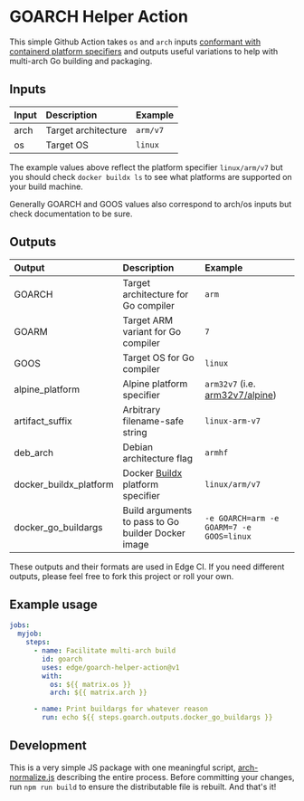 # GOARCH Helper Action

This simple Github Action takes `os` and `arch` inputs [conformant with containerd platform specifiers](https://github.com/containerd/containerd/blob/v1.2.6/platforms/platforms.go#L63-L96) and outputs useful variations to help with multi-arch Go building and packaging.

## Inputs

| Input | Description | Example |
|:------|:------------|:--------|
| arch | Target architecture | `arm/v7` |
| os | Target OS | `linux` |

The example values above reflect the platform specifier `linux/arm/v7` but you should check `docker buildx ls` to see what platforms are supported on your build machine.

Generally GOARCH and GOOS values also correspond to arch/os inputs but check documentation to be sure.

## Outputs

| Output | Description | Example |
|:------|:------------|:--------|
| GOARCH | Target architecture for Go compiler | `arm` |
| GOARM | Target ARM variant for Go compiler | `7` |
| GOOS | Target OS for Go compiler | `linux` |
| alpine_platform | Alpine platform specifier | `arm32v7` (i.e. [arm32v7/alpine](https://hub.docker.com/r/arm32v7/alpine/))
| artifact_suffix | Arbitrary filename-safe string | `linux-arm-v7` |
| deb_arch | Debian architecture flag | `armhf` |
| docker_buildx_platform | Docker [Buildx](https://github.com/docker/buildx) platform specifier | `linux/arm/v7` |
| docker_go_buildargs | Build arguments to pass to Go builder Docker image | `-e GOARCH=arm -e GOARM=7 -e GOOS=linux` |

These outputs and their formats are used in Edge CI. If you need different outputs, please feel free to fork this project or roll your own.

## Example usage

```yaml
jobs:
  myjob:
    steps:
      - name: Facilitate multi-arch build
        id: goarch
        uses: edge/goarch-helper-action@v1
        with:
          os: ${{ matrix.os }}
          arch: ${{ matrix.arch }}

      - name: Print buildargs for whatever reason
        run: echo ${{ steps.goarch.outputs.docker_go_buildargs }}
```

## Development

This is a very simple JS package with one meaningful script, [arch-normalize.js](./arch-normalize.js) describing the entire process. Before committing your changes, run `npm run build` to ensure the distributable file is rebuilt. And that's it!
